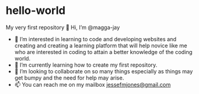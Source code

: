 # hello-world
My very first repository
👋 Hi, I’m @magga-jay
- 👀 I’m interested in learning to code and developing websites and creating and creating a learning platform that will help novice like me who are interested in coding to attain a better knowledge of the coding world.
- 🌱 I’m currently learning how to create my first repository.
- 💞️ I’m looking to collaborate on so many things especially as things may get bumpy and the need for help may arise.
- 📫 You can reach me on my mailbox jessefmjones@gmail.com
